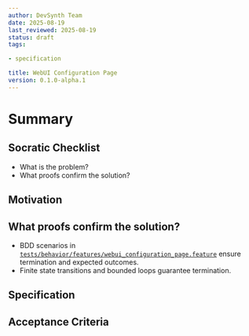 ```yaml
---
author: DevSynth Team
date: 2025-08-19
last_reviewed: 2025-08-19
status: draft
tags:

- specification

title: WebUI Configuration Page
version: 0.1.0-alpha.1
---
```


<!--
Required metadata fields:
- author: document author
- date: creation date
- last_reviewed: last review date
- status: draft | review | published
- tags: search keywords
- title: short descriptive name
- version: specification version
-->

# Summary

## Socratic Checklist
- What is the problem?
- What proofs confirm the solution?

## Motivation

## What proofs confirm the solution?
- BDD scenarios in [`tests/behavior/features/webui_configuration_page.feature`](../../tests/behavior/features/webui_configuration_page.feature) ensure termination and expected outcomes.
- Finite state transitions and bounded loops guarantee termination.


## Specification

## Acceptance Criteria
